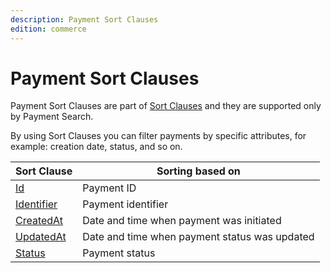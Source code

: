 ```yaml
---
description: Payment Sort Clauses
edition: commerce
---
```



# Payment Sort Clauses

Payment Sort Clauses are part of [Sort Clauses](sort_clause_reference.md) and they are supported only by Payment Search.

By using Sort Clauses you can filter payments by specific attributes, for example: creation date, status, and so on.

| Sort Clause | Sorting based on |
|-----|-----|
|[Id](payment_id_sort_clause.md)|Payment ID|
|[Identifier](payment_identifier_sort_clause.md)|Payment identifier|
|[CreatedAt](payment_createdat_sort_clause.md)|Date and time when payment was initiated|
|[UpdatedAt](payment_updatedat_sort_clause.md)|Date and time when payment status was updated|
|[Status](payment_status_sort_clause.md)|Payment status|
